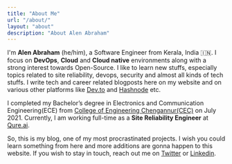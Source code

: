```yaml
---
title: "About Me"
url: "/about/"
layout: "about"
description: "About Alen Abraham"
---
```


I'm **Alen Abraham** (he/him), a Software Engineer from Kerala, India 🇮🇳. I focus on **DevOps**, **Cloud** and **Cloud native** environments along with a strong interest towards Open-Source. I like to learn new stuffs, especially topics related to site reliability, devops, security and almost all kinds of tech stuffs. I write tech and career related blogposts here on my website and on various other platforms like [Dev.to](https://dev.to/alenabraham) and [Hashnode](https://alenabraham.hashnode.dev/) etc.

I completed my Bachelor’s degree in Electronics and Communication Engineering(ECE) from [College of Engineering Chengannur(CEC)](https://ceconline.edu/) on July 2021. Currently, I am working full-time as a **Site Reliability Engineer** at [Qure.ai](https://www.qure.ai/).

So, this is my blog, one of my most procrastinated projects. I wish you could learn something from here and more additions are gonna happen to this website. If you wish to stay in touch, reach out me on [Twitter](https://twitter.com/op__trojan) or [Linkedin](https://www.linkedin.com/in/alenabraham/).
